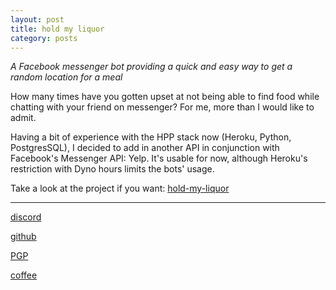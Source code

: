 ```yaml
---
layout: post
title: hold my liquor
category: posts
---
```


*A Facebook messenger bot providing a quick and easy way to get a random location for a meal*

How many times have you gotten upset at not being able to find food while chatting with your friend on messenger? For me, more than I would like to admit.

Having a bit of experience with the HPP stack now (Heroku, Python, PostgresSQL), I decided to add in another API in conjunction with Facebook's Messenger API: Yelp. It's usable for now, although Heroku's restriction with Dyno hours limits the bots' usage.

Take a look at the project if you want:
[hold-my-liquor][hold-my-liquor]

---

[discord][discord]

[github][dqd]

[PGP][PGP]

[coffee][coffee]

[discord]: https://discordapp.com/users/115320635823095812
[dqd]: https://github.com/dqdang
[PGP]: https://raw.githubusercontent.com/dqdang/dqdang.github.io/master/derek-dang.asc
[coffee]: https://www.buymeacoffee.com/dqdang
[hold-my-liquor]: https://github.com/dqdang/hold-my-liquor
